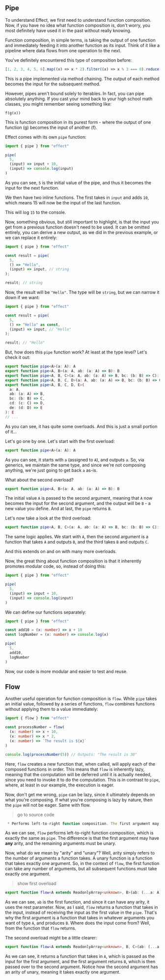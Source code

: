 ## Pipe

To understand Effect, we first need to understand function composition. Now, if you have no idea what function composition is, don't worry, you most definitely have used it in the past without really knowing. 

Function composition, in simple terms, is taking the output of one function and immediately feeding it into another function as its input. Think of it like a pipeline where data flows from one operation to the next.

You've definitely encountered this type of composition before:

```ts
[1, 2, 3, 4, 5, 6].map((x) => x * 2).filter((x) => x % 3 === 0).reduce((acc, x) => acc + x, 0);
```

This is a pipe implemented via method chaining. The output of each method becomes the input for the subsequent method.

However, pipes aren't bound solely to iterables. In fact, you can pipe absolutely anything. If you cast your mind back to your high school math classes, you might remember seeing something like:

```
f(g(x))
```

This is function composition in its purest form - where the output of one function (g) becomes the input of another (f).

Effect comes with its own `pipe` function:

```ts
import { pipe } from "effect"

pipe(
  5,
  (input) => input + 10,
  (input) => console.log(input)
)
```

As you can see, `5` is the initial value of the pipe, and thus it becomes the input for the next function.

We then have two inline functions. The first takes in `input` and adds `10`, which means 15 will now be the input of the last function.

This will log `15` to the console.

Now, something obvious, but still important to highlight, is that the input you get from a previous function doesn't need to be used. It can be omitted entirely, you can derive a new output, as we did in the previous example, or we can replace it entirely:

```ts
import { pipe } from "effect"

const result = pipe(
  5,
  () => "Hello",
  (input) => input, // string
);

result; // string
```

Now, the result will be `"Hello"`. The type will be `string`, but we can narrow it down if we want:

```ts
import { pipe } from "effect"

const result = pipe(
  5,
  () => "Hello" as const,
  (input) => input, // "Hello"
);

result; // "Hello"
```

But, how does this `pipe` function work? At least at the type level? Let's check it out:

```ts
export function pipe<A>(a: A): A
export function pipe<A, B>(a: A, ab: (a: A) => B): B
export function pipe<A, B, C>(a: A, ab: (a: A) => B, bc: (b: B) => C): C
export function pipe<A, B, C, D>(a: A, ab: (a: A) => B, bc: (b: B) => C, cd: (c: C) => D): D
export function pipe<A, B, C, D, E>(
  a: A,
  ab: (a: A) => B,
  bc: (b: B) => C,
  cd: (c: C) => D,
  de: (d: D) => E
): E
// ...
```

As you can see, it has quite some overloads. And this is just a small portion of it...

Let's go one by one. Let's start with the first overload:

```ts
export function pipe<A>(a: A): A
```

As you can see, it starts with `a` (assigned to `A`), and outputs `a`. So, via generics, we maintain the same type, and since we're not composing anything, we're just going to get back `a` as-is.

What about the second overload?

```ts
export function pipe<A, B>(a: A, ab: (a: A) => B): B
```

The initial value `A` is passed to the second argument, meaning that `A` now becomes the input for the second argument, and the output will be `B` - a new value you define. And at last, the `pipe` returns `B`.

Let's now take a look at the third overload:

```ts
export function pipe<A, B, C>(a: A, ab: (a: A) => B, bc: (b: B) => C): C
```

The same logic applies. We start with `A`, then the second argument is a function that takes `A` and outputs `B`, and the third takes `B` and outputs `C`.

And this extends on and on with many more overloads.

Now, the great thing about function composition is that it inherently promotes modular code, so, instead of doing this:

```ts
import { pipe } from "effect"

pipe(
  5,
  (input) => input + 10,
  (input) => console.log(input)
)
```

We can define our functions separately:

```ts
import { pipe } from "effect"

const add10 = (x: number) => x + 10
const logNumber = (x: number) => console.log(x)

pipe(
  5,
  add10,
  logNumber
)
```

Now, our code is more modular and easier to test and reuse.

## Flow

Another useful operation for function composition is `flow`. While `pipe` takes an initial value, followed by a series of functions, `flow` combines functions without applying them to a value immediately:

```ts
import { flow } from "effect"

const processNumber = flow(
  (x: number) => x + 10,
  (x: number) => x * 2,
  (x: number) => `The result is ${x}`
)

console.log(processNumber(5)) // Outputs: "The result is 30"
```

Here, `flow` creates a new function that, when called, will apply each of the composed functions in order. This means that `flow` is inherently lazy, meaning that the computation will be deferred until it is actually needed, since you need to invoke it to do the computation. This is in contrast to `pipe`, where, at least in our example, the execution is eager.

Now, don't get me wrong, `pipe` can be lazy, since it ultimately depends on what you're composing. If what you're composing is lazy by nature, then the `pipe` will not be eager. Same with flow.

> go to source code

```ts
 * Performs left-to-right function composition. The first argument may have any arity, the remaining arguments must be unary.
```

As we can see, `flow` performs left-to-right function composition, which is exactly the same as `pipe`. The difference is that the first argument may have **any** arity, and the remaining arguments must be unary.

Now, what do we mean by "arity" and "unary"? Well, arity simply refers to the number of arguments a function takes. A unary function is a function that takes exactly one argument. So, in the context of `flow`, the first function can take any number of arguments, but all subsequent functions must take exactly one argument.

> show first overload

```ts
export function flow<A extends ReadonlyArray<unknown>, B>(ab: (...a: A) => B): (...a: A) => B
```

As we can see, `ab` is the first function, and since it can have any arity, it uses the rest parameter. Now, as I said, `flow` returns a function that takes in the input, instead of receiving the input as the first value in the `pipe`. That's why the first argument is a function that takes in whatever arguments you want of type `A`, and produces `B`. Where does the input come from? Well, from the function that `flow` returns.

The second overload might be a little clearer:

```ts
export function flow<A extends ReadonlyArray<unknown>, B, C>(ab: (...a: A) => B, bc: (b: B) => C): (...a: A) => C
```

As we can see, it returns a function that takes in `A`, which is passed as the input for the first argument, and the first argument returns `B`, which is then passed over to the second argument. Notice how the second argument has an arity of unary, meaning it takes exactly one argument.
